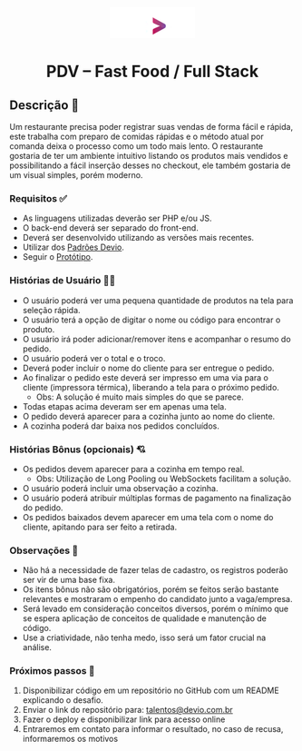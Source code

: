 <p align="center">
  <img src="https://github.com/deviobr/code-patterns/blob/main/images/devio.webp?raw=true" />
</p>

<h1 align="center">PDV – Fast Food / Full Stack</h1>

## Descrição 👾
Um restaurante precisa poder registrar suas vendas de forma fácil e rápida, este trabalha com preparo de comidas rápidas e o método atual por comanda deixa o processo como um todo mais lento. O restaurante gostaria de ter um ambiente intuitivo listando os produtos mais vendidos e possibilitando a fácil inserção desses no checkout, ele também gostaria de um visual simples, porém moderno.

### Requisitos ✅
- As linguagens utilizadas deverão ser PHP e/ou JS.
- O back-end deverá ser separado do front-end.
- Deverá ser desenvolvido utilizando as versões mais recentes.
- Utilizar dos [Padrões Devio](https://github.com/deviobr/code-patterns).
- Seguir o [Protótipo]().

### Histórias de Usuário 🧑‍🍳
- O usuário poderá ver uma pequena quantidade de produtos na tela para seleção rápida.
- O usuário terá a opção de digitar o nome ou código para encontrar o produto.
- O usuário irá poder adicionar/remover itens e acompanhar o resumo do pedido.
- O usuário poderá ver o total e o troco.
- Deverá poder incluir o nome do cliente para ser entregue o pedido.
- Ao finalizar o pedido este deverá ser impresso em uma via para o cliente (impressora térmica), liberando a tela para o próximo pedido.
  - Obs: A solução é muito mais simples do que se parece.
- Todas etapas acima deveram ser em apenas uma tela.
- O pedido deverá aparecer para a cozinha junto ao nome do cliente.
- A cozinha poderá dar baixa nos pedidos concluídos.

### Histórias Bônus (opcionais) 💘
- Os pedidos devem aparecer para a cozinha em tempo real.
  - Obs: Utilização de Long Pooling ou WebSockets facilitam a solução.
- O usuário poderá incluir uma observação a cozinha.
- O usuário poderá atribuir múltiplas formas de pagamento na finalização do pedido.
- Os pedidos baixados devem aparecer em uma tela com o nome do cliente, apitando para ser feito a retirada.

### Observações 👀
- Não há a necessidade de fazer telas de cadastro, os registros poderão ser vir de uma base fixa.
- Os itens bônus não são obrigatórios, porém se feitos serão bastante relevantes e mostraram o empenho do candidato junto a vaga/empresa.
- Será levado em consideração conceitos diversos, porém o mínimo que se espera aplicação de conceitos de qualidade e manutenção de código.
- Use a criatividade, não tenha medo, isso será um fator crucial na análise.

### Próximos passos 🚀
1. Disponibilizar código em um repositório no GitHub com um README explicando o desafio.
1. Enviar o link do repositório para: talentos@devio.com.br
2. Fazer o deploy e disponibilizar link para acesso online
3. Entraremos em contato para informar o resultado, no caso de recusa, informaremos os motivos